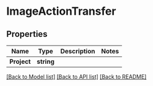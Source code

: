 # ImageActionTransfer

## Properties

Name | Type | Description | Notes
------------ | ------------- | ------------- | -------------
**Project** | **string** |  | 

[[Back to Model list]](../README.md#documentation-for-models) [[Back to API list]](../README.md#documentation-for-api-endpoints) [[Back to README]](../README.md)


